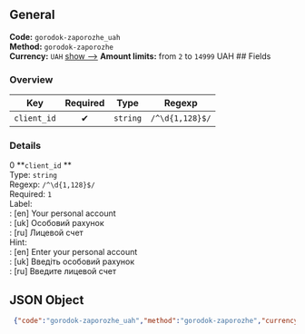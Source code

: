 ## General 
**Code:** `gorodok-zaporozhe_uah`  
**Method:** `gorodok-zaporozhe`  
**Currency:** `UAH` [show -->]() 
**Amount limits:** from `2`  to `14999`  UAH ## Fields 
### Overview 
|Key|Required|Type|Regexp| 
|:---:|:---:|:---:|:---:| 
|`client_id` |✔ |`string` |`/^\d{1,128}$/` | 
 
### Details 
0 **`client_id` **  
Type: `string`  
Regexp: `/^\d{1,128}$/`  
Required: `1`  
Label:  
: [en] Your personal account  
: [uk] Особовий рахунок  
: [ru] Лицевой счет  
Hint:  
: [en] Enter your personal account  
: [uk] Введіть особовий рахунок  
: [ru] Введите лицевой счет  
## JSON Object 
```json
 {"code":"gorodok-zaporozhe_uah","method":"gorodok-zaporozhe","currency":"UAH","fields":[{"key":"client_id","type":"string","label":{"en":"Your personal account","uk":"\u041e\u0441\u043e\u0431\u043e\u0432\u0438\u0439 \u0440\u0430\u0445\u0443\u043d\u043e\u043a","ru":"\u041b\u0438\u0446\u0435\u0432\u043e\u0439 \u0441\u0447\u0435\u0442"},"regexp":"\/^\\d{1,128}$\/","required":true,"position":1,"hint":{"en":"Enter your personal account","uk":"\u0412\u0432\u0435\u0434\u0456\u0442\u044c \u043e\u0441\u043e\u0431\u043e\u0432\u0438\u0439 \u0440\u0430\u0445\u0443\u043d\u043e\u043a","ru":"\u0412\u0432\u0435\u0434\u0438\u0442\u0435 \u043b\u0438\u0446\u0435\u0432\u043e\u0439 \u0441\u0447\u0435\u0442"},"example":"5005965"}],"amount_min":2,"amount_max":14999}```  
